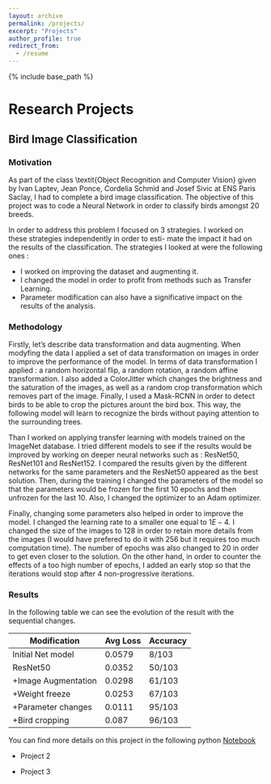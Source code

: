 ```yaml
---
layout: archive
permalink: /projects/
excerpt: "Projects"
author_profile: true
redirect_from:
  - /resume
---
```


{% include base_path %}

# Research Projects


## Bird Image Classification

### Motivation

As part of the class \textit{Object Recognition and Computer Vision} given by Ivan Laptev, Jean Ponce, Cordelia Schmid and Josef Sivic at ENS Paris Saclay, I had to complete a bird image classification. The objective of this project was to code a Neural Network in order to classify birds amongst 20 breeds. 

In order to address this problem I focused on 3 strategies. I worked on these strategies independently in order to esti- mate the impact it had on the results of the classification. The strategies I looked at were the following ones :
 - I worked on improving the dataset and augmenting it.
 - I changed the model in order to profit from methods such as Transfer Learning.
 - Parameter modification can also have a significative impact on the results of the analysis.

### Methodology

Firstly, let’s describe data transformation and data augmenting. When modyfing the data I applied a set of data transformation on images in order to improve the performance of the model. In terms of data transformation I applied : a random horizontal flip, a random rotation, a random affine transformation. I also added a ColorJitter which changes the brightness and the saturation of the images, as well as a random crop transformation which removes part of the image. Finally, I used a Mask-RCNN in order to detect birds to be able to crop the pictures arount the bird box. This way, the following model will learn to recognize the birds without paying attention to the surrounding trees.

Than I worked on applying transfer learning with models trained on the ImageNet database. I tried different models to see if the results would be improved by working on deeper neural networks such as : ResNet50, ResNet101 and ResNet152. I compared the results given by the different networks for the same parameters and the ResNet50 appeared as the best solution. Then, during the training I changed the parameters of the model so that the parameters would be frozen for the first 10 epochs and then unfrozen for the last 10. Also, I changed the optimizer to an Adam optimizer.

Finally, changing some parameters also helped in order to improve the model. I changed the learning rate to a smaller one equal to $1E-4$. I changed the size of the images to 128 in order to retain more details from the images (I would have prefered to do it with 256 but it requires too much computation time). The number of epochs was also changed to 20 in order to get even closer to the solution. On the other hand, in order to counter the effects of a too high number of epochs, I added an early stop so that the iterations would stop after 4 non-progressive iterations.

### Results

In the following table we can see the evolution of the result with the sequential changes.

| Modification | Avg Loss| Accuracy  |
| -------- | ------ | -----|
| Initial Net model | 0.0579 | 8/103 |
| ResNet50   | 0.0352 | 50/103 |
| +Image Augmentation | 0.0298 | 61/103 |
| +Weight freeze | 0.0253 | 67/103 |
| +Parameter changes | 0.0111 | 95/103 |
| +Bird cropping | 0.087 | 96/103 |

You can find more details on this project in the following python [Notebook](/files/bird_classification_notebook.ipynb)

* Project 2 

* Project 3 


